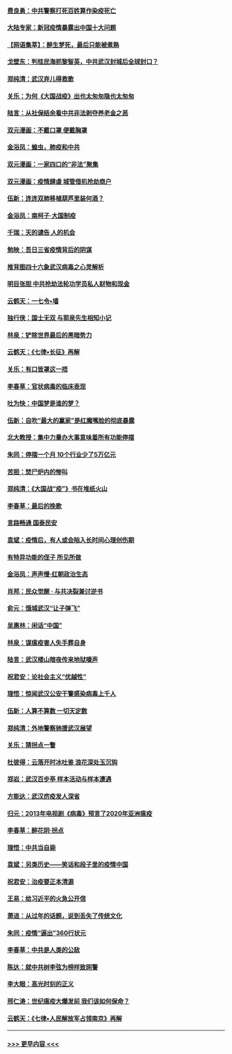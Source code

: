 #### [费良勇：中共警察打死百姓算作染疫死亡](../pages/nsc993/n11919264.md?t=03070003) 
#### [大陆专家：新冠疫情暴露出中国十大问题](../pages/nsc993/n11919187.md?t=03070003) 
#### [【网语集萃】：醉生梦死，最后只能被煮熟](../pages/nsc993/n11918994.md?t=03070003) 
#### [戈壁东：判桂民海抓黎智英，中共武汉封城后全球封口？](../pages/nsc993/n11917982.md?t=03070003) 
#### [郑纯清：武汉弃儿得救歌](../pages/nsc993/n11917881.md?t=03070003) 
#### [关乐：为何《大国战疫》出也太匆匆隐也太匆匆](../pages/nsc993/n11917792.md?t=03070003) 
#### [陆言：从社保结余看中共非法剥夺养老金之恶](../pages/nsc993/n11917084.md?t=03070003) 
#### [双元漫画：不戴口罩 便戴胸罩](../pages/nsc993/n11916447.md?t=03070003) 
#### [金浴凤：蝗虫，肺疫和中共](../pages/nsc993/n11916904.md?t=03070003) 
#### [双元漫画：一家四口的“非法”聚集](../pages/nsc993/n11916378.md?t=03070003) 
#### [双元漫画：疫情肆虐 城管借机抢劫商户](../pages/nsc993/n11916310.md?t=03070003) 
#### [伍新：连连双肺移植葫芦里装何酒？](../pages/nsc993/n11913667.md?t=03070003) 
#### [金浴凤：南柯子·大国制疫](../pages/nsc993/n11913657.md?t=03070003) 
#### [千瑞：天的谴告  人的机会](../pages/nsc993/n11913309.md?t=03070003) 
#### [勉映：吾日三省疫情背后的阴谋](../pages/nsc993/n11913079.md?t=03070003) 
#### [推背图四十六象武汉病毒之心灵解析](../pages/nsc993/n11911761.md?t=03070003) 
#### [明目张胆 中共抢劫法轮功学员私人财物和现金](../pages/nsc993/n11910262.md?t=03070003) 
#### [云鹤天：一七令▪墙](../pages/nsc993/n11910627.md?t=03070003) 
#### [独行侠：国士无双 与郭泉先生相知小记](../pages/nsc993/n11910613.md?t=03070003) 
#### [林泉：铲除世界最后的黑暗势力](../pages/nsc993/n11909320.md?t=03070003) 
#### [云鹤天：《七律▪长征》再解](../pages/nsc993/n11909327.md?t=03070003) 
#### [关乐：有口皆罩这一捂](../pages/nsc993/n11908393.md?t=03070003) 
#### [李春草：官状病毒的临床表现](../pages/nsc993/n11908339.md?t=03070003) 
#### [吐为快：中国梦是谁的梦？](../pages/nsc993/n11906564.md?t=03070003) 
#### [伍新：自吹“最大的赢家”是红魔嘴脸的彻底暴露](../pages/nsc993/n11906407.md?t=03070003) 
#### [北大教授：集中力量办大事意味着所有功能停摆](../pages/nsc993/n11904800.md?t=03070003) 
#### [朱同：停摆一个月 10个行业少了5万亿元](../pages/nsc993/n11904498.md?t=03070003) 
#### [苦胆：焚尸炉内的惨叫](../pages/nsc993/n11904479.md?t=03070003) 
#### [郑纯清：《大国战“疫”》书在堆纸火山](../pages/nsc993/n11904450.md?t=03070003) 
#### [李春草：最后的挽歌](../pages/nsc993/n11904441.md?t=03070003) 
#### [言路畅通 国泰民安](../pages/nsc993/n11904222.md?t=03070003) 
#### [袁斌：疫情后，有人或会陷入长时间心理创伤期](../pages/nsc993/n11901514.md?t=03070003) 
#### [有特异功能的侄子 所见所做](../pages/nsc993/n11901154.md?t=03070003) 
#### [金浴凤：声声慢‧红朝政治生态](../pages/nsc993/n11899553.md?t=03070003) 
#### [肖邦：民众觉醒 · 与共决裂兼讨逆书](../pages/nsc993/n11898435.md?t=03070003) 
#### [俞元：饿城武汉“让子弹飞”](../pages/nsc993/n11898344.md?t=03070003) 
#### [吴惠林：闲话“中国”](../pages/nsc993/n11898182.md?t=03070003) 
#### [林泉：谋瘟疫害人失手葬自身](../pages/nsc993/n11897892.md?t=03070003) 
#### [陆言：武汉楼山暗夜传来地狱嚎声](../pages/nsc993/n11897033.md?t=03070003) 
#### [祝君安：论社会主义“优越性”](../pages/nsc993/n11897005.md?t=03070003) 
#### [理悟：惊闻武汉公安干警感染病毒上千人](../pages/nsc993/n11896947.md?t=03070003) 
#### [伍新：人算不算数 一切天定数](../pages/nsc993/n11893372.md?t=03070003) 
#### [郑纯清：外地警察驰援武汉展望](../pages/nsc993/n11893115.md?t=03070003) 
#### [关乐：猜拐点一瞥](../pages/nsc993/n11893020.md?t=03070003) 
#### [杜彼得：云落开时冰吐鉴 浪花深处玉沉钩](../pages/nsc993/n11892107.md?t=03070003) 
#### [郑岩：武汉百步亭 样本活动与样本遭遇](../pages/nsc993/n11892310.md?t=03070003) 
#### [方能达：武汉疠疫发人深省](../pages/nsc993/n11891376.md?t=03070003) 
#### [归元：2013年电视剧《病毒》预言了2020年亚洲瘟疫](../pages/nsc993/n11891126.md?t=03070003) 
#### [李春草：醉花阴·拐点](../pages/nsc993/n11890567.md?t=03070003) 
#### [理悟：中共当自毙](../pages/nsc993/n11890559.md?t=03070003) 
#### [袁斌：另类历史——笑话和段子里的疫情中国](../pages/nsc993/n11889243.md?t=03070003) 
#### [祝君安：治疫要正本清源](../pages/nsc993/n11889085.md?t=03070003) 
#### [王易：给习近平的火急公开信](../pages/nsc993/n11888225.md?t=03070003) 
#### [萧进：从过年的话题，说到丢失了传统文化](../pages/nsc993/n11887732.md?t=03070003) 
#### [朱同：疫情“逼出”360行状元](../pages/nsc993/n11887678.md?t=03070003) 
#### [李春草：中共是人类的公敌](../pages/nsc993/n11887656.md?t=03070003) 
#### [陈达：就中共树李弦为榜样致网警](../pages/nsc993/n11887625.md?t=03070003) 
#### [李大眼：高光时刻的正义](../pages/nsc993/n11887585.md?t=03070003) 
#### [邢仁涛：世纪瘟疫大爆发前 我们该如何保命？](../pages/nsc993/n11887535.md?t=03070003) 
#### [云鹤天：《七律▪人民解放军占领南京》再解](../pages/nsc993/n11887524.md?t=03070003) 

----
#### [ >>> 更早内容 <<< ](../indexes/nsc993-earlier.md)
